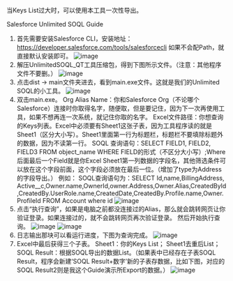 当Keys List过大时，可以使用本工具一次性导出。


Salesforce Unlimited SOQL Guide
1.	首先需要安装Salesforce CLI，安装地址：https://developer.salesforce.com/tools/salesforcecli
如果不会配Path，就直接默认安装即可。
![image](https://github.com/user-attachments/assets/b38b0c97-6734-4e45-ba54-cbdf0f65da87)
2.	解压UnlimitedSOQL_QT工具压缩包，得到下图所示文件。（注意：其他程序文件不要删。）
![image](https://github.com/user-attachments/assets/3cdfb67b-c41a-459d-96f3-31f725d68010)
3.	点击dist → main文件夹进去，看到main.exe文件。这就是我们的Unlimited SOQL的小工具。
![image](https://github.com/user-attachments/assets/06c55625-cc51-406e-b81e-df82eac20de5)
4.	双击main.exe。
Org Alias Name：你和Salesforce Org（不论哪个Salesforce）连接时你取得名字，随便取，但是要记住，因为下一次再使用工具，如果不想再连一次系统，就记住你取的名字。
Excel文件路径：你想查询的Keys列表。Excel中必须要有Sheet1这张子表，因为工具程序读的就是Sheet1（区分大小写）。Sheet1里面第一行为标题栏，标题栏不要填除标题外的数据，因为不读第一行。
SOQL 查询语句：SELECT FIELD1, FIELD2, FIELD3 FROM object_name WHERE FIELD的形式（不区分大小写）;Where后面最后一个Field就是你Excel Sheet1第一列数据的字段名，其他筛选条件可以放在这个字段前面，这个字段必须放在最后一位。（增加了type为Address的字段导出。）
例如：
SOQL查询语句为：SELECT Id,name,BillingAddress, Active__c,Owner.name,OwnerId,owner.Address,Owner.Alias,CreatedById,CreatedBy.UserRole.name,CreatedDate,CreatedBy.Profile.name,Owner.ProfileId FROM Account where id
![image](https://github.com/user-attachments/assets/4f73dad3-0e7d-4176-877f-d1f868e7d310)
5.	点击“执行查询”，如果是电脑之前都没连接过的Alias，那么就会跳转网页让你验证登录。如果连接过的，就不会跳转网页再次验证登录。
然后开始执行查询。
![image](https://github.com/user-attachments/assets/9a3ed263-69f1-4a06-b0e3-be3fb757d1a9)
![image](https://github.com/user-attachments/assets/3ddb989f-ebb6-4d7b-ac5e-37c23b96b257)
6.	日志输出那块可以看运行进度，下图为查询完成。
![image](https://github.com/user-attachments/assets/082a9d49-218d-47e9-a32a-a94b2a3fbacd)
7.	Excel中最后获得三个子表。
Sheet1：你的Keys List；
Sheet1去重后List；
SOQL Result：根据SOQL导出的数据List。（如果表中已经存在子表SOQL Result，程序会新建‘SOQL Result+数字’新的子表存数据，比如下图，对应的SOQL Result2则是我这个Guide演示所Export的数据。）
![image](https://github.com/user-attachments/assets/e36e405d-7499-465d-a3f0-1453543ecec5)

